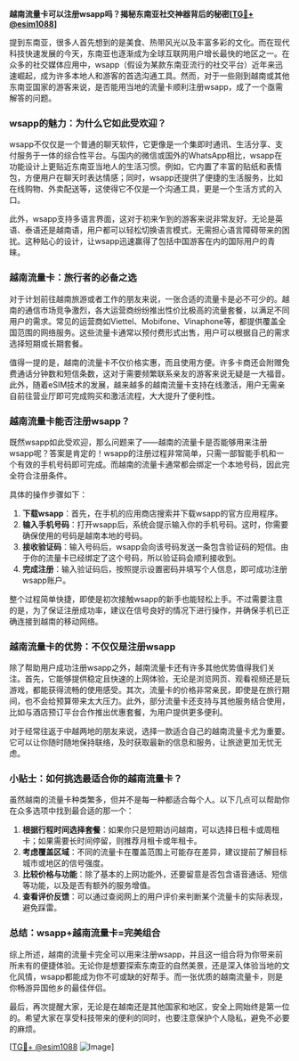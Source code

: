 **越南流量卡可以注册wsapp吗？揭秘东南亚社交神器背后的秘密[[TG💪+ @esim1088](https://t.me/s/esim1088)]**

提到东南亚，很多人首先想到的是美食、热带风光以及丰富多彩的文化。而在现代科技快速发展的今天，东南亚也逐渐成为全球互联网用户增长最快的地区之一。在众多的社交媒体应用中，wsapp（假设为某款东南亚流行的社交平台）近年来迅速崛起，成为许多本地人和游客的首选沟通工具。然而，对于一些刚到越南或其他东南亚国家的游客来说，是否能用当地的流量卡顺利注册wsapp，成了一个亟需解答的问题。

### wsapp的魅力：为什么它如此受欢迎？

wsapp不仅仅是一个普通的聊天软件，它更像是一个集即时通讯、生活分享、支付服务于一体的综合性平台。与国内的微信或国外的WhatsApp相比，wsapp在功能设计上更贴近东南亚当地人的生活习惯。例如，它内置了丰富的贴纸和表情包，方便用户在聊天时表达情感；同时，wsapp还提供了便捷的生活服务，比如在线购物、外卖配送等，这使得它不仅是一个沟通工具，更是一个生活方式的入口。

此外，wsapp支持多语言界面，这对于初来乍到的游客来说非常友好。无论是英语、泰语还是越南语，用户都可以轻松切换语言模式，无需担心语言障碍带来的困扰。这种贴心的设计，让wsapp迅速赢得了包括中国游客在内的国际用户的青睐。

### 越南流量卡：旅行者的必备之选

对于计划前往越南旅游或者工作的朋友来说，一张合适的流量卡是必不可少的。越南的通信市场竞争激烈，各大运营商纷纷推出性价比极高的流量套餐，以满足不同用户的需求。常见的运营商如Viettel、Mobifone、Vinaphone等，都提供覆盖全国范围的网络服务。这些流量卡通常以预付费形式出售，用户可以根据自己的需求选择短期或长期套餐。

值得一提的是，越南的流量卡不仅价格实惠，而且使用方便。许多卡商还会附赠免费通话分钟数和短信条数，这对于需要频繁联系亲友的游客来说无疑是一大福音。此外，随着eSIM技术的发展，越来越多的越南流量卡支持在线激活，用户无需亲自前往营业厅即可完成购买和激活流程，大大提升了便利性。

### 越南流量卡能否注册wsapp？

既然wsapp如此受欢迎，那么问题来了——越南的流量卡是否能够用来注册wsapp呢？答案是肯定的！wsapp的注册过程非常简单，只需一部智能手机和一个有效的手机号码即可完成。而越南的流量卡通常都会绑定一个本地号码，因此完全符合注册条件。

具体的操作步骤如下：

1. **下载wsapp**：首先，在手机的应用商店搜索并下载wsapp的官方应用程序。
2. **输入手机号码**：打开wsapp后，系统会提示输入你的手机号码。这时，你需要确保使用的号码是越南本地的号码。
3. **接收验证码**：输入号码后，wsapp会向该号码发送一条包含验证码的短信。由于你的流量卡已经绑定了这个号码，所以验证码会顺利接收到。
4. **完成注册**：输入验证码后，按照提示设置密码并填写个人信息，即可成功注册wsapp账户。

整个过程简单快捷，即使是初次接触wsapp的新手也能轻松上手。不过需要注意的是，为了保证注册成功率，建议在信号良好的情况下进行操作，并确保手机已正确连接到越南的移动网络。

### 越南流量卡的优势：不仅仅是注册wsapp

除了帮助用户成功注册wsapp之外，越南流量卡还有许多其他优势值得我们关注。首先，它能够提供稳定且快速的上网体验，无论是浏览网页、观看视频还是玩游戏，都能获得流畅的使用感受。其次，流量卡的价格非常亲民，即使是在旅行期间，也不会给预算带来太大压力。此外，部分流量卡还支持与其他服务结合使用，比如与酒店预订平台合作推出优惠套餐，为用户提供更多便利。

对于经常往返于中越两地的朋友来说，选择一款适合自己的越南流量卡尤为重要。它可以让你随时随地保持联络，及时获取最新的信息和服务，让旅途更加无忧无虑。

### 小贴士：如何挑选最适合你的越南流量卡？

虽然越南的流量卡种类繁多，但并不是每一种都适合每个人。以下几点可以帮助你在众多选项中找到最合适的那一个：

1. **根据行程时间选择套餐**：如果你只是短期访问越南，可以选择日租卡或周租卡；如果需要长时间停留，则推荐月租卡或年租卡。
2. **考虑覆盖区域**：不同的流量卡在覆盖范围上可能存在差异，建议提前了解目标城市或地区的信号强度。
3. **比较价格与功能**：除了基本的上网功能外，还要留意是否包含语音通话、短信等功能，以及是否有额外的服务增值。
4. **查看评价反馈**：可以通过查阅网上的用户评价来判断某个流量卡的实际表现，避免踩雷。

### 总结：wsapp+越南流量卡=完美组合

综上所述，越南的流量卡完全可以用来注册wsapp，并且这一组合将为你带来前所未有的便捷体验。无论你是想要探索东南亚的自然美景，还是深入体验当地的文化风情，wsapp都能成为你不可或缺的好帮手。而一张优质的越南流量卡，则是你畅游异国他乡的最佳伴侣。

最后，再次提醒大家，无论是在越南还是其他国家和地区，安全上网始终是第一位的。希望大家在享受科技带来的便利的同时，也要注意保护个人隐私，避免不必要的麻烦。

[[TG💪+ @esim1088](https://t.me/s/esim1088) ![Image](https://i.postimg.cc/4NQfJmqS/Snipaste-2025-05-13-00-14-12.png)]